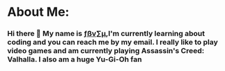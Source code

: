 # About Me:
### Hi there 👋 My name is <ins>ƒßv∑µ</ins>,I'm currently learning about coding and you can reach me by my email. I really like to play video games and am currently playing Assassin's Creed: Valhalla. I also am a huge Yu-Gi-Oh fan

<!--
**chickenlittleish/Chickenlittleish** is a ✨ _special_ ✨ repository because its `README.md` (this file) appears on your GitHub profile.
